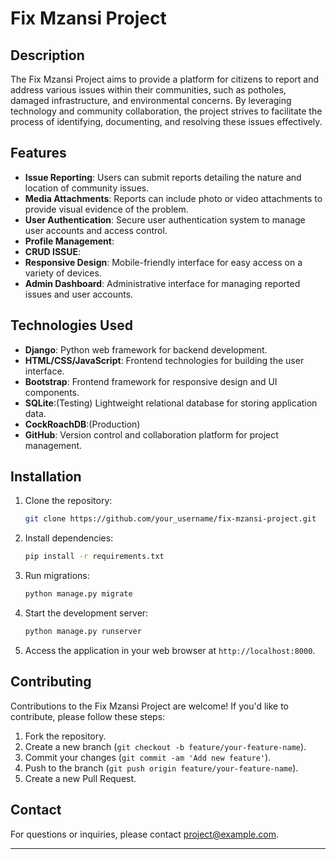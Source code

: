 # Fix Mzansi Project

## Description

The Fix Mzansi Project aims to provide a platform for citizens to report and address various issues within their communities, such as potholes, damaged infrastructure, and environmental concerns. By leveraging technology and community collaboration, the project strives to facilitate the process of identifying, documenting, and resolving these issues effectively.

## Features

- **Issue Reporting**: Users can submit reports detailing the nature and location of community issues.
- **Media Attachments**: Reports can include photo or video attachments to provide visual evidence of the problem.
- **User Authentication**: Secure user authentication system to manage user accounts and access control.
- **Profile Management**: 
- **CRUD ISSUE**: 
- **Responsive Design**: Mobile-friendly interface for easy access on a variety of devices.
- **Admin Dashboard**: Administrative interface for managing reported issues and user accounts.

## Technologies Used

- **Django**: Python web framework for backend development.
- **HTML/CSS/JavaScript**: Frontend technologies for building the user interface.
- **Bootstrap**: Frontend framework for responsive design and UI components.
- **SQLite**:(Testing) Lightweight relational database for storing application data.
- **CockRoachDB**:(Production) 
- **GitHub**: Version control and collaboration platform for project management.

## Installation

1. Clone the repository:

   ```bash
   git clone https://github.com/your_username/fix-mzansi-project.git
   ```

2. Install dependencies:

   ```bash
   pip install -r requirements.txt
   ```

3. Run migrations:

   ```bash
   python manage.py migrate
   ```

4. Start the development server:

   ```bash
   python manage.py runserver
   ```

5. Access the application in your web browser at `http://localhost:8000`.

## Contributing

Contributions to the Fix Mzansi Project are welcome! If you'd like to contribute, please follow these steps:

1. Fork the repository.
2. Create a new branch (`git checkout -b feature/your-feature-name`).
3. Commit your changes (`git commit -am 'Add new feature'`).
4. Push to the branch (`git push origin feature/your-feature-name`).
5. Create a new Pull Request.

## Contact

For questions or inquiries, please contact [project@example.com](mailto:siphephelokhanyile@gmail.com).

---
